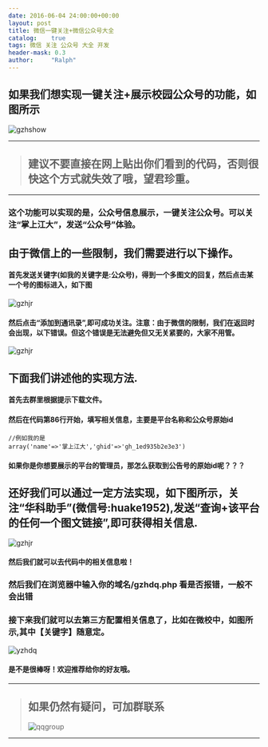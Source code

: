 ```yaml
---
date: 2016-06-04 24:00:00+00:00
layout: post
title: 微信一键关注+微信公众号大全
catalog:    true
tags: 微信 关注 公众号 大全 开发
header-mask: 0.3
author:     "Ralph"
---
```


## 如果我们想实现一键关注+展示校园公众号的功能，如图所示
![gzhshow](/img/blog/gzhdq-show.png)

___
>## 建议不要直接在网上贴出你们看到的代码，否则很快这个方式就失效了哦，望君珍重。
___

### 这个功能可以实现的是，公众号信息展示，一键关注公众号。可以关注“掌上江大”，发送“公众号”体验。

## 由于微信上的一些限制，我们需要进行以下操作。

#### 首先发送关键字(如我的关键字是:公众号)，得到一个多图文的回复，然后点击某一个号的图标进入，如下图
![gzhjr](/img/blog/gzhtj.png)

#### 然后点击“添加到通讯录”,即可成功关注。注意：由于微信的限制，我们在返回时会出现，以下错误。但这个错误是无法避免但又无关紧要的，大家不用管。
![gzhjr](/img/blog/gzherror.png)

## 下面我们讲述他的实现方法.

#### 首先去群里根据提示下载文件。

#### 然后在代码第86行开始，填写相关信息，主要是平台名称和公众号原始id

```
//例如我的是
array('name'=>'掌上江大','ghid'=>'gh_1ed935b2e3e3')
```

#### 如果你是你想要展示的平台的管理员，那怎么获取到公告号的原始id呢？？？

## 还好我们可以通过一定方法实现，如下图所示，关注“华科助手”(微信号:huake1952),发送“查询+该平台的任何一个图文链接”,即可获得相关信息.
![gzhjr](/img/blog/gzhidcx.png)

#### 然后我们就可以去代码中的相关信息啦！

### 然后我们在浏览器中输入你的域名/gzhdq.php 看是否报错，一般不会出错

### 接下来我们就可以去第三方配置相关信息了，比如在微校中，如图所示,其中【关键字】随意定。
![yzhdq](/img/blog/ghzdqpz.JPG)

#### 是不是很棒呀！欢迎推荐给你的好友哦。


___
>## 如果仍然有疑问，可加群联系
>![qqgroup](/img/blog/qqgroup.jpg)
___



